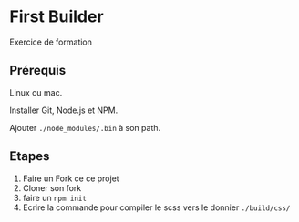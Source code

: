 # First Builder

Exercice de formation

## Prérequis

Linux ou mac.

Installer Git, Node.js et NPM.

Ajouter `./node_modules/.bin` à son path.

## Etapes

1. Faire un Fork ce ce projet
2. Cloner son fork
3. faire un `npm init` 
4. Ecrire la commande pour compiler le scss vers le donnier `./build/css/`
